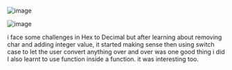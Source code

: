 ![image](https://github.com/user-attachments/assets/11c753a8-75c1-408a-853b-d3d5facf5f62) 


![image](https://github.com/user-attachments/assets/d210b483-33f3-44ad-ac7d-45af348d272f)

i face some challenges in Hex to Decimal but after learning about removing char and adding integer value, it started making sense
then using switch case to let the user convert anything over and over was one good thing i did
I also learnt to use function inside a function.
it was interesting too.
